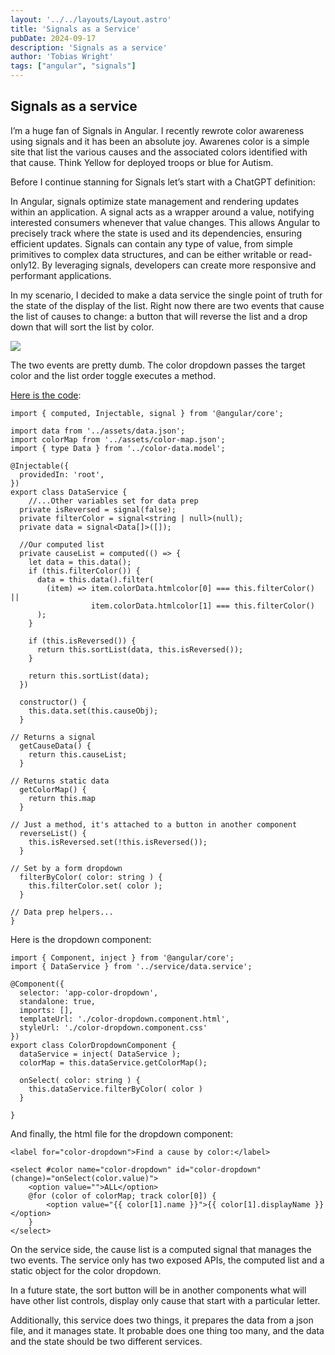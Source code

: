 ```yaml
---
layout: '../../layouts/Layout.astro'
title: 'Signals as a Service'
pubDate: 2024-09-17
description: 'Signals as a service'
author: 'Tobias Wright'
tags: ["angular", "signals"]
---
```


## Signals as a service

I’m a huge fan of Signals in Angular. I recently rewrote color awareness using signals and it has been an absolute joy. Awarenes color is a simple site that list the various causes and the associated colors identified with that cause. Think Yellow for deployed troops or blue for Autism.

Before I continue stanning for Signals let’s start with a ChatGPT definition:

In Angular, signals optimize state management and rendering updates within an application. A signal acts as a wrapper around a value, notifying interested consumers whenever that value changes. This allows Angular to precisely track where the state is used and its dependencies, ensuring efficient updates. Signals can contain any type of value, from simple primitives to complex data structures, and can be either writable or read-only12. By leveraging signals, developers can create more responsive and performant applications.

In my scenario, I decided to make a data service the single point of truth for the state of the display of the list. Right now there are two events that cause the list of causes to change: a button that will reverse the list and a drop down that will sort the list by color.

<img src="/images/service-diagram.png" />

The two events are pretty dumb. The color dropdown passes the target color and the list order toggle executes a method.

[Here is the code](https://github.com/tobiaswright/awarenesscolorv2/blob/main/src/app/service/data.service.ts):

```angular-ts
import { computed, Injectable, signal } from '@angular/core';

import data from '../assets/data.json';
import colorMap from '../assets/color-map.json';
import { type Data } from '../color-data.model';

@Injectable({
  providedIn: 'root',
})
export class DataService {
    //...Other variables set for data prep
  private isReversed = signal(false);
  private filterColor = signal<string | null>(null);
  private data = signal<Data[]>([]);

  //Our computed list
  private causeList = computed(() => {
    let data = this.data();
    if (this.filterColor()) {
      data = this.data().filter(
        (item) => item.colorData.htmlcolor[0] === this.filterColor() ||
                  item.colorData.htmlcolor[1] === this.filterColor()
      );
    }

    if (this.isReversed()) {
      return this.sortList(data, this.isReversed());
    }

    return this.sortList(data);
  })

  constructor() {
    this.data.set(this.causeObj);
  }

// Returns a signal
  getCauseData() {
    return this.causeList;
  }

// Returns static data
  getColorMap() {
    return this.map
  }

// Just a method, it's attached to a button in another component
  reverseList() {
    this.isReversed.set(!this.isReversed());
  }

// Set by a form dropdown
  filterByColor( color: string ) {
    this.filterColor.set( color );
  }

// Data prep helpers...
}
```
Here is the dropdown component:

```angular-ts
import { Component, inject } from '@angular/core';
import { DataService } from '../service/data.service';

@Component({
  selector: 'app-color-dropdown',
  standalone: true,
  imports: [],
  templateUrl: './color-dropdown.component.html',
  styleUrl: './color-dropdown.component.css'
})
export class ColorDropdownComponent {
  dataService = inject( DataService );
  colorMap = this.dataService.getColorMap();

  onSelect( color: string ) {
    this.dataService.filterByColor( color )
  }

}
```

And finally, the html file for the dropdown component:

```angular-ts
<label for="color-dropdown">Find a cause by color:</label>

<select #color name="color-dropdown" id="color-dropdown" (change)="onSelect(color.value)">
    <option value="">ALL</option>
    @for (color of colorMap; track color[0]) {
        <option value="{{ color[1].name }}">{{ color[1].displayName }}</option>
    }
</select>
```
On the service side, the cause list is a computed signal that manages the two events. The service only has two exposed APIs, the computed list and a static object for the color dropdown.

In a future state, the sort button will be in another components what will have other list controls, display only cause that start with a particular letter.

Additionally, this service does two things, it prepares the data from a json file, and it manages state. It probable does one thing too many, and the data and the state should be two different services.
